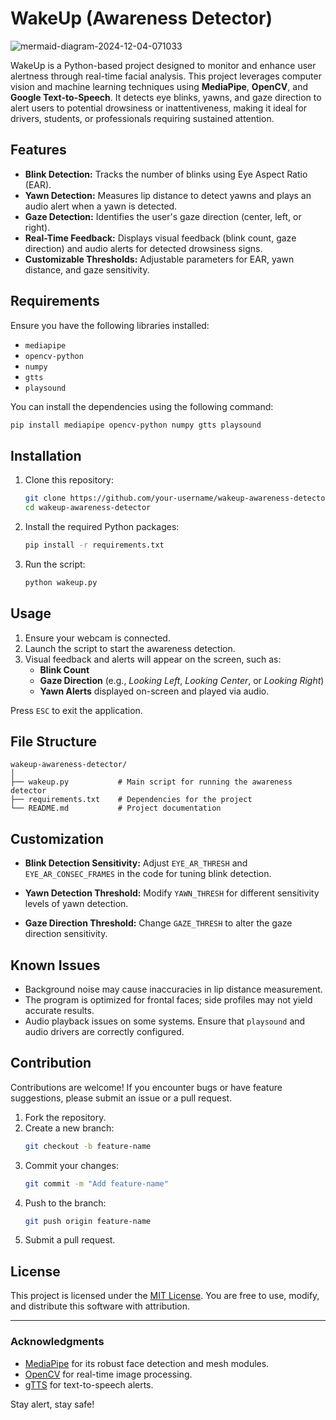 
# WakeUp (Awareness Detector)
![mermaid-diagram-2024-12-04-071033](https://github.com/user-attachments/assets/7e5ebf92-2ee1-4a0b-8c19-0d01b53f6439)


WakeUp is a Python-based project designed to monitor and enhance user alertness through real-time facial analysis. This project leverages computer vision and machine learning techniques using **MediaPipe**, **OpenCV**, and **Google Text-to-Speech**. It detects eye blinks, yawns, and gaze direction to alert users to potential drowsiness or inattentiveness, making it ideal for drivers, students, or professionals requiring sustained attention.

## Features

- **Blink Detection:** Tracks the number of blinks using Eye Aspect Ratio (EAR).
- **Yawn Detection:** Measures lip distance to detect yawns and plays an audio alert when a yawn is detected.
- **Gaze Detection:** Identifies the user's gaze direction (center, left, or right).
- **Real-Time Feedback:** Displays visual feedback (blink count, gaze direction) and audio alerts for detected drowsiness signs.
- **Customizable Thresholds:** Adjustable parameters for EAR, yawn distance, and gaze sensitivity.

## Requirements

Ensure you have the following libraries installed:

- `mediapipe`
- `opencv-python`
- `numpy`
- `gtts`
- `playsound`

You can install the dependencies using the following command:

```bash
pip install mediapipe opencv-python numpy gtts playsound
```

## Installation

1. Clone this repository:
    ```bash
    git clone https://github.com/your-username/wakeup-awareness-detector.git
    cd wakeup-awareness-detector
    ```

2. Install the required Python packages:
    ```bash
    pip install -r requirements.txt
    ```

3. Run the script:
    ```bash
    python wakeup.py
    ```

## Usage

1. Ensure your webcam is connected.
2. Launch the script to start the awareness detection.
3. Visual feedback and alerts will appear on the screen, such as:
   - **Blink Count**
   - **Gaze Direction** (e.g., *Looking Left*, *Looking Center*, or *Looking Right*)
   - **Yawn Alerts** displayed on-screen and played via audio.

Press `ESC` to exit the application.

## File Structure

```
wakeup-awareness-detector/
│
├── wakeup.py           # Main script for running the awareness detector
├── requirements.txt    # Dependencies for the project
└── README.md           # Project documentation
```

## Customization

- **Blink Detection Sensitivity:**
  Adjust `EYE_AR_THRESH` and `EYE_AR_CONSEC_FRAMES` in the code for tuning blink detection.

- **Yawn Detection Threshold:**
  Modify `YAWN_THRESH` for different sensitivity levels of yawn detection.

- **Gaze Direction Threshold:**
  Change `GAZE_THRESH` to alter the gaze direction sensitivity.

## Known Issues

- Background noise may cause inaccuracies in lip distance measurement.
- The program is optimized for frontal faces; side profiles may not yield accurate results.
- Audio playback issues on some systems. Ensure that `playsound` and audio drivers are correctly configured.

## Contribution

Contributions are welcome! If you encounter bugs or have feature suggestions, please submit an issue or a pull request.

1. Fork the repository.
2. Create a new branch:
   ```bash
   git checkout -b feature-name
   ```
3. Commit your changes:
   ```bash
   git commit -m "Add feature-name"
   ```
4. Push to the branch:
   ```bash
   git push origin feature-name
   ```
5. Submit a pull request.

## License

This project is licensed under the [MIT License](LICENSE). You are free to use, modify, and distribute this software with attribution.

---

### Acknowledgments

- [MediaPipe](https://mediapipe.dev/) for its robust face detection and mesh modules.
- [OpenCV](https://opencv.org/) for real-time image processing.
- [gTTS](https://pypi.org/project/gTTS/) for text-to-speech alerts.

Stay alert, stay safe!
```
